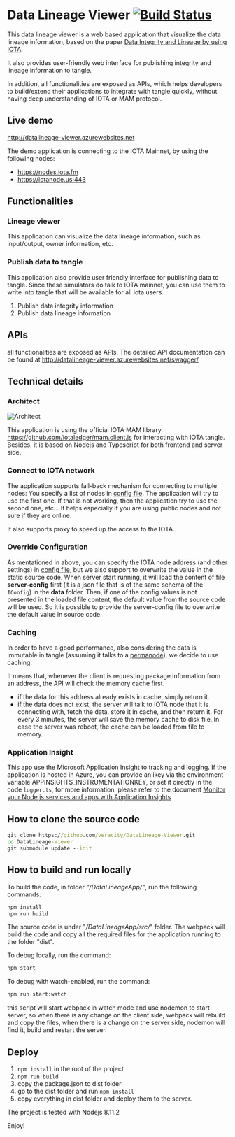 ﻿# Data Lineage Viewer  [![Build Status](https://travis-ci.com/veracity/DataLineage-Viewer.svg?branch=master)](https://travis-ci.com/veracity/DataLineage-Viewer)
This data lineage viewer is a web based application that visualize the data lineage information, based on the paper [Data Integrity and Lineage by using IOTA](http://fenglu.me/2018/04/16/Data-integrity-and-data-lineage-by-using-IOTA/ "Data Integrity and Lineage by using IOTA"). 

It also provides user-friendly web interface for publishing integrity and lineage information to tangle.

In addition, all functionalities are exposed as APIs, which helps developers to build/extend their applications to integrate with tangle quickly, without having deep understanding of IOTA or MAM protocol.

## Live demo
http://datalineage-viewer.azurewebsites.net

The demo application is connecting to the IOTA Mainnet, by using the following nodes:
- https://nodes.iota.fm
- https://iotanode.us:443

## Functionalities
### Lineage viewer
This application can visualize the data lineage information, such as input/output, owner information, etc.
### Publish data to tangle
This application also provide user friendly interface for publishing data to tangle. Since these simulators do talk to IOTA mainnet, you can use them to write into tangle that will be available for all iota users.
1. Publish data integrity information
2. Publish data lineage information

## APIs
all functionalities are exposed as APIs. 
The detailed API documentation can be found at http://datalineage-viewer.azurewebsites.net/swagger/ 

## Technical details
### Architect
![Architect](https://github.com/veracity/DataLineage-Viewer/blob/master/Doc/System%20architect.png?raw=true)

This application is using the official IOTA MAM library https://github.com/iotaledger/mam.client.js for interacting with IOTA tangle. Besides, it is based on Nodejs and Typescript for both frontend and server side.

### Connect to IOTA network
The application supports fall-back mechanism for connecting to multiple nodes: You specify a list of nodes in [config file](https://github.com/veracity/DataLineage-Viewer/blob/master/DataLineageApp/src/server/server-config.ts). The application will try to use the first one. If that is not working, then the application try to use the second one, etc... It helps especially if you are using public nodes and not sure if they are online.

It also supports proxy to speed up the access to the IOTA.

### Override Configuration
As mentationed in above, you can specify the IOTA node address (and other settings) in [config file](https://github.com/veracity/DataLineage-Viewer/blob/master/DataLineageApp/src/server/server-config.ts), but we also support to overwrite the value in the static source code. When server start running, it will load the content of file **server-config** first (it is a json file that is of the same schema of the `IConfig`) in the **data** folder. Then, if one of the config values is not presented in the loaded file content, the default value from the source code will be used. So it is possible to provide the server-config file to overwrite the default value in source code.

### Caching
In order to have a good performance, also considering the data is immutable in tangle (assuming it talks to a [permanode](https://iota.stackexchange.com/questions/782/full-node-vs-permanode/783)), we decide to use caching. 

It means that, whenever the client is requesting package information from an address, the API will check the memory cache first. 
- if the data for this address already exists in cache, simply return it.
- if the data does not exist, the server will talk to IOTA node that it is connecting with, fetch the data, store it in cache, and then return it.
For every 3 minutes, the server will save the memory cache to disk file. In case the server was reboot, the cache can be loaded from file to memory.

### Application Insight
This app use the Microsoft Application Insight to tracking and logging. If the application is hosted in Azure, you can provide an ikey via the environment variable APPINSIGHTS_INSTRUMENTATIONKEY, or set it directly in the code `logger.ts`, for more information, please refer to the document [Monitor your Node.js services and apps with Application Insights](https://docs.microsoft.com/en-us/azure/application-insights/app-insights-nodejs "Monitor your Node.js services and apps with Application Insights")

## How to clone the source code
```cmd
git clone https://github.com/veracity/DataLineage-Viewer.git
cd DataLineage-Viewer
git submodule update --init 
```

## How to build and run locally
To build the code, in folder *"/DataLineageApp/"*, run the following commands:
```cmd
npm install
npm run build
```

The source code is under "*/DataLineageApp/src/*" folder. The webpack will build the code and copy all the required files for the application running to the folder "dist".

To debug locally, run the command:
```cmd
npm start
```

To debug with watch-enabled, run the command:
```cmd
npm run start:watch
```
this script will start webpack in watch mode and use nodemon to start server, so when there is any change on the client side, webpack will rebuild and copy the files, when there is a change on the server side, nodemon will find it, build and restart the server.

## Deploy 
1. `npm install` in the root of the project
1. `npm run build`
1. copy the package.json to dist folder
1. go to the dist folder and run `npm install`
1. copy everything in dist folder and deploy them to the server.

The project is tested with Nodejs 8.11.2


Enjoy!
